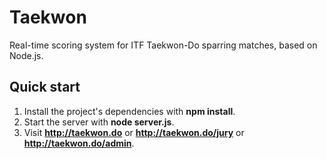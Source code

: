 Taekwon
=======

Real-time scoring system for ITF Taekwon-Do sparring matches, based on Node.js.  

Quick start
-----------

1. Install the project's dependencies with **npm install**.
2. Start the server with **node server.js**.
3. Visit **http://taekwon.do** or **http://taekwon.do/jury** or **http://taekwon.do/admin**.
